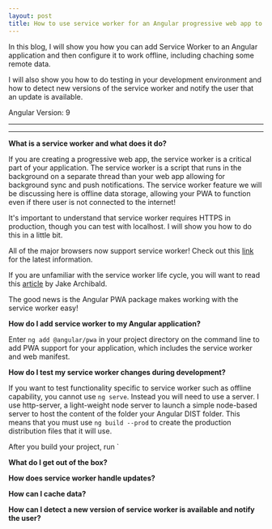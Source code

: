 ```yaml
---
layout: post
title: How to use service worker for an Angular progressive web app to work offline
---
```


In this blog, I will show you how you can add Service Worker to an Angular application and then configure it to work offline, including chaching some remote data.   

I will also show you how to do testing in your development environment and how to detect new versions of the service worker and notify the user that an update is available. 

Angular Version: 9

----
****

**What is a service worker and what does it do?**

If you are creating a progressive web app, the service worker is a critical part of your application.   The service worker is a script that runs in the background on a separate thread than your web app allowing for background sync and push notifications.  The service worker feature we will be discussing here is offline data storage, allowing your PWA to function even if there user is not connected to the internet!

It's important to understand that service worker requires HTTPS in production, though you can test with localhost.  I will show you how to do this in a little bit. 

All of the major browsers now support service worker!   Check out this [link](https://jakearchibald.github.io/isserviceworkerready/) for the latest information.

If you are unfamiliar with the service worker life cycle, you will want to read this [article](https://developers.google.com/web/fundamentals/primers/service-workers/lifecycle) by Jake Archibald.

The good news is the Angular PWA package makes working with the service worker easy!

**How do I add service worker to my Angular application?**

Enter `ng add @angular/pwa` in your project directory on the command line to add PWA support for your application, which includes the service worker and web manifest.  

**How do I test my service worker changes during development?**

If you want to test functionality specific to service worker such as offline capability, you cannot use `ng serve`.  Instead you will need to use a server.   I use http-server, a light-weight node server to launch a simple node-based server to host the content of the folder your Angular DIST folder.   This means that you must use  `ng build --prod` to create the production distribution files that it will use.   

After you build your project, run `

**What do I get out of the box?**

**How does service worker handle updates?**

**How can I cache data?**

**How can I detect a new version of service worker is available and notify the user?**

